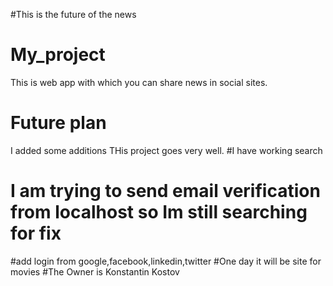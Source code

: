 #This is the future of the  news
# My_project
This is web app with which you can share news in social sites.
# Future plan

I added some additions
THis project goes very well.
#I have working search
# I am trying to send email verification from localhost so Im still  searching  for fix
#add login from google,facebook,linkedin,twitter
#One day it will be site for movies
#The Owner is Konstantin Kostov
